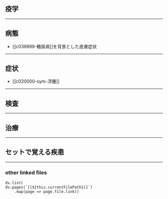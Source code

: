 ## 疫学
---
## 病態
- [[c039999-糖尿病]]を背景とした皮膚症状
---
## 症状
- [[c020000-sym-浮腫]]
---
## 検査
---
## 治療
---
## セットで覚える疾患
---
### other linked files
```dataviewjs
dv.list(
dv.pages(`[[${this.currentFilePath}]]`)
	.map(page => page.file.link))
```